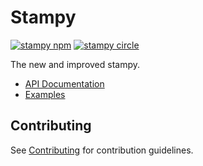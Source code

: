 # Stampy
[![stampy npm](https://img.shields.io/npm/v/stampy.svg?style=flat-square)](https://www.npmjs.com/package/stampy)
[![stampy circle](https://img.shields.io/circleci/project/github/bigdatr/stampy.svg?style=flat-square)]()

The new and improved stampy.

- [API Documentation](https://bigdatr.github.io/stampy/docs)
- [Examples](https://bigdatr.github.io/stampy/example)

## Contributing

See [Contributing](/CONTRIBUTING.md) for contribution guidelines.
